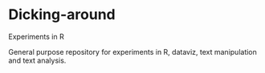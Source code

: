 # Dicking-around
Experiments in R

General purpose repository for experiments in R, dataviz, text manipulation and text analysis.
